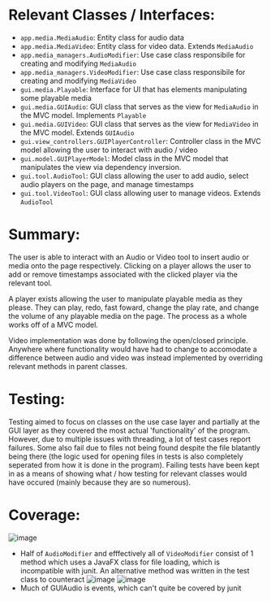 # Relevant Classes / Interfaces:
- `app.media.MediaAudio`: Entity class for audio data
- `app.media.MediaVideo`: Entity class for video data. Extends `MediaAudio`
- `app.media_managers.AudioModifier`: Use case class responsibile for creating and modifying `MediaAudio`
- `app.media_managers.VideoModifier`: Use case class responsibile for creating and modifying `MediaVideo`
- `gui.media.Playable`: Interface for UI that has elements manipulating some playable media
- `gui.media.GUIAudio`: GUI class that serves as the view for `MediaAudio` in the MVC model. Implements `Playable`
- `gui.media.GUIVideo`: GUI class that serves as the view for `MediaVideo` in the MVC model. Extends `GUIAudio`
- `gui.view_controllers.GUIPlayerController`: Controller class in the MVC model allowing the user to interact with audio / video
- `gui.model.GUIPlayerModel`: Model class in the MVC model that manipulates the view via dependency inversion.
- `gui.tool.AudioTool`: GUI class allowing the user to add audio, select audio players on the page, and manage timestamps
- `gui.tool.VideoTool`: GUI class allowing user to manage videos. Extends `AudioTool`
# Summary:
The user is able to interact with an Audio or Video tool to insert audio or media onto the page respectively. Clicking on a player allows the user
to add or remove timestamps associated with the clicked player via the relevant tool. 

A player exists allowing the user to manipulate playable media as they please. They can play, redo, fast foward, change the play rate, and change the volume
of any playable media on the page. The process as a whole works off of a MVC model. 

Video implementation was done by following the open/closed principle. Anywhere where functionality would have had to change to accomodate a difference between audio 
and video was instead implemented by overriding relevant methods in parent classes.

# Testing:
Testing aimed to focus on classes on the use case layer and partially at the GUI layer as they covered the most actual 'functionality' of the program. 
However, due to multiple issues with threading, a lot of test cases report failures. Some also fail due to files not being found despite the file blatantly being there
(the logic used for opening files in tests is also completely seperated from how it is done in the program). Failing tests have been kept in as a means of 
showing what / how testing for relevant classes would have occured (mainly because they are so numerous). 
# Coverage:
![image](https://i.imgur.com/isRkKic.png)
- Half of `AudioModifier` and efffectively all of `VideoModifier` consist of 1 method which uses a JavaFX class for file loading, which is incompatible with junit.
An alternative method was written in the test class to counteract
![image](https://i.imgur.com/7ZBBbMe.png)
![image](https://i.imgur.com/hidW14t.png)
- Much of GUIAudio is events, which can't quite be covered by junit
